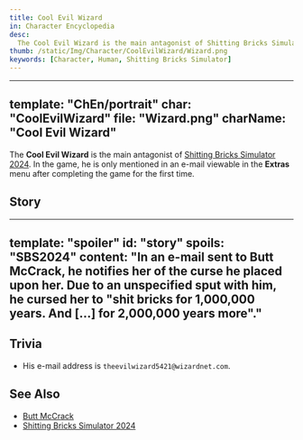 ```yaml
---
title: Cool Evil Wizard
in: Character Encyclopedia
desc:
  The Cool Evil Wizard is the main antagonist of Shitting Bricks Simulator 2024.
thumb: /static/Img/Character/CoolEvilWizard/Wizard.png
keywords: [Character, Human, Shitting Bricks Simulator]
---
```


---
template: "ChEn/portrait"
char: "CoolEvilWizard"
file: "Wizard.png"
charName: "Cool Evil Wizard"
---

The **Cool Evil Wizard** is the main antagonist of [Shitting Bricks Simulator
2024]. In the game, he is only mentioned in an e-mail viewable in the **Extras**
menu after completing the game for the first time.

## Story

---
template: "spoiler"
id: "story"
spoils: "SBS2024"
content:
  "In an e-mail sent to Butt McCrack, he notifies her of the
  curse he placed upon her. Due to an unspecified sput with him, he cursed her
  to \"shit bricks for 1,000,000 years. And [...] for 2,000,000 years more\"."
---

## Trivia

* His e-mail address is `theevilwizard5421@wizardnet.com`.

## See Also

* [Butt McCrack]
* [Shitting Bricks Simulator 2024]

[Shitting Bricks Simulator 2024]: /kb/shitting-bricks-simulator
[e-mail]: /static/Img/SBS2024_e-mail.jpg
[Butt McCrack]: /characters/ButtMcCrack
